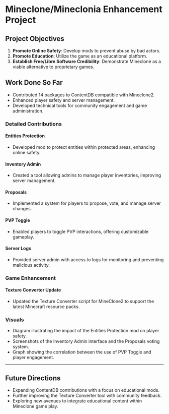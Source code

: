 # Mineclone/Mineclonia Enhancement Project

## Project Objectives

1. **Promote Online Safety**: Develop mods to prevent abuse by bad actors.
2. **Promote Education**: Utilize the game as an educational platform.
3. **Establish Free/Libre Software Credibility**: Demonstrate Mineclone as a viable alternative to proprietary games.

## Work Done So Far

- Contributed 14 packages to ContentDB compatible with Mineclone2.
- Enhanced player safety and server management.
- Developed technical tools for community engagement and game administration.

### Detailed Contributions

#### Entities Protection

- Developed mod to protect entities within protected areas, enhancing online safety.

#### Inventory Admin

- Created a tool allowing admins to manage player inventories, improving server management.

#### Proposals

- Implemented a system for players to propose, vote, and manage server changes.

#### PVP Toggle

- Enabled players to toggle PVP interactions, offering customizable gameplay.

#### Server Logs

- Provided server admin with access to logs for monitoring and preventing malicious activity.

### Game Enhancement

#### Texture Converter Update

- Updated the Texture Converter script for MineClone2 to support the latest Minecraft resource packs.

### Visuals

- Diagram illustrating the impact of the Entities Protection mod on player safety.
- Screenshots of the Inventory Admin interface and the Proposals voting system.
- Graph showing the correlation between the use of PVP Toggle and player engagement.

---

## Future Directions

- Expanding ContentDB contributions with a focus on educational mods.
- Further improving the Texture Converter tool with community feedback.
- Exploring new avenues to integrate educational content within Mineclone game play.
